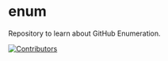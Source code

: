 # enum
Repository to learn about GitHub Enumeration.



































































[![Contributors](https://img.shields.io/badge/Contributors-3-brightgreen)](https://github.com/EurydiceCorp/enum/graphs/contributors)
